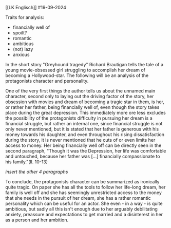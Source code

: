 [[LK Englisch]]
#19-09-2024


Traits for analysis:
- financially well of 
- spoilt?
- romantic
- ambitious
- (not) lazy
- anxious


In the short story "Greyhound tragedy" Richard Brautigan tells the tale of a young movie-obsessed girl struggling to accomplish her dream of becoming a Hollywood-star. The following will be an analysis of the protagonists character and personality.

One of the very first things the author tells us about the unnamed main character, second only to laying out the driving factor of the story, her obsession with movies and dream of becoming a tragic star in them, is her, or rather her father, being financially well of, even though the story takes place during the great depression. This immediately more ore less excludes the possibility of the protagonists difficulty in pursuing her dream is a financial struggle, but rather an internal one, since financial struggle is not only never mentioned, but it is stated that her father is generous with his money towards his daughter, and even throughout his rising dissatisfaction during the story, it is never mentioned that he cuts of or even limits her access to money. Her being financially well off can be directly seen in the second paragraph, "Though it was the Depression, her life was comfortable and untouched, because her father was [...] financially compassionate to his family."(ll. 10-13)

*insert the other 4 paragraphs*

To conclude, the protagonists character can be summarized as ironically quite tragic. On paper she has all the tools to follow her life-long dream, her family is well off and she has seemingly unrestricted access to the money that she needs in the pursuit of her dream, she has a rather romantic personality which can be useful for an actor. She even - in a way - is quite ambitious, but sadly all this isn't enough due to her arguably debilitating anxiety, preassure and expectations to get married and a disinterest in her as a person and her ambition.